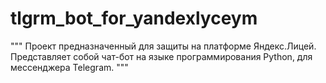 # tlgrm_bot_for_yandexlyceym
"""
Проект предназначенный
для защиты на платформе Яндекс.Лицей.
Представляет собой чат-бот на языке программирования Python,
для мессенджера Telegram.
"""
